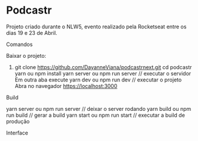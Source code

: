 # Podcastr
Projeto criado durante o NLW5, evento realizado pela Rocketseat entre os dias 19 e 23 de Abril.

Comandos

Baixar o projeto:
1. git clone https://github.com/DayanneViana/podcastrnext.git
cd podcastr
yarn ou npm install
yarn server ou npm run server // executar o servidor
Em outra aba execute
yarn dev ou npm run dev // executar o projeto
Abra no navegador [https://localhost:3000](https://localhost:3000)

Build

yarn server ou npm run server // deixar o server rodando
yarn build ou npm run build // gerar a build
yarn start ou npm run start // executar a build de produção

Interface
